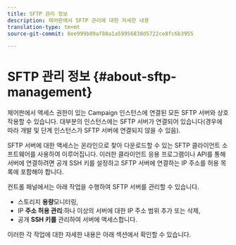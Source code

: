 ```yaml
---
title: SFTP 관리 정보
description: 제어판에서 SFTP 관리에 대한 자세한 내용
translation-type: tm+mt
source-git-commit: 8ee999b89af88a1a59956838d5722ce8fc6b3955

---
```



# SFTP 관리 정보 {#about-sftp-management}

제어판에서 액세스 권한이 있는 Campaign 인스턴스에 연결된 모든 SFTP 서버와 상호 작용할 수 있습니다. 대부분의 인스턴스에는 SFTP 서버가 연결되어 있습니다(경우에 따라 개발 및 단계 인스턴스가 SFTP 서버에 연결되지 않을 수 있음).

SFTP 서버에 대한 액세스는 온라인으로 찾아 다운로드할 수 있는 SFTP 클라이언트 소프트웨어를 사용하여 이루어집니다. 이러한 클라이언트 응용 프로그램이나 API를 통해 서버에 연결하려면 공개 SSH 키를 설정하고 SFTP 서버에 연결하는 IP 주소를 허용 목록에 포함해야 합니다.

컨트롤 패널에서는 아래 작업을 수행하여 SFTP 서버를 관리할 수 있습니다.

* 스토리지 **용량**&#x200B;모니터링,
* IP **주소 허용 관리**:하나 이상의 서버에 대한 IP 주소 범위 추가 또는 삭제,
* 공개 **SSH 키를** 관리하여 서버에 액세스합니다.

이러한 각 작업에 대한 자세한 내용은 아래 섹션에서 확인할 수 있습니다.
